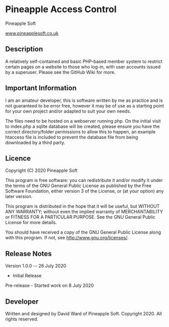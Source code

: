 # Pineapple Access Control

Pineapple Soft

www.pineapplesoft.co.uk


Description
------------

A relatively self-contained and basic PHP-based member system to restrict certain pages on a website to those who log-in, with user accounts issued by a superuser. Please see the GitHub Wiki for more.


Important Information
---------------------

I am an amateur developer, this is software written by me as practice and is not guaranteed to be error free, however it may be of use as a starting point for your own project and/or adapted to suit your own needs.

The files need to be hosted on a webserver running php. On the initial visit to index.php a sqlite database will be created, please ensure you have the correct directory/folder permissions to allow this to happen, an example htaccess file is included to prevent the database file from being downloaded by a third party. 


Licence
--------

Copyright (C) 2020 Pineapple Soft

This program is free software: you can redistribute it and/or modify it under the terms of the GNU General Public License as published by the Free Software Foundation, either version 3 of the License, or (at your option) any later version.

This program is distributed in the hope that it will be useful, but WITHOUT ANY WARRANTY; without even the implied warranty of MERCHANTABILITY or FITNESS FOR A PARTICULAR PURPOSE.  See the GNU General Public License for more details.

You should have received a copy of the GNU General Public License along with this program.  If not, see <http://www.gnu.org/licenses/>.


Release Notes
--------------

Version 1.0.0 -- 26 July 2020

+ Initial Release


Pre-release - Started work on 8 July 2020


Developer
----------

Written and designed by David Ward of Pineapple Soft. Copyright 2020. All rights reserved.
